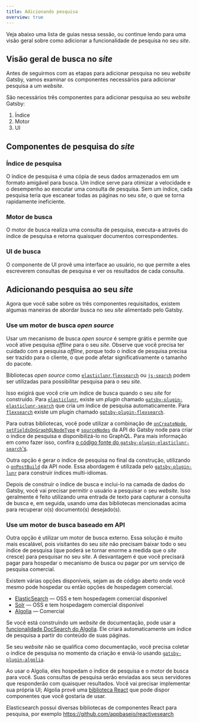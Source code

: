 ```yaml
---
title: Adicionando pesquisa
overview: true
---
```


Veja abaixo uma lista de guias nessa sessão, ou continue lendo para uma visão geral sobre como adicionar a funcionalidade de pesquisa no seu _site_.
<GuideList slug={props.slug} />

## Visão geral de busca no _site_

Antes de seguirmos com as etapas para adicionar pesquisa no seu _website_ Gatsby, vamos examinar os componentes necessários para adicionar pesquisa a um _website_.

São necessários três componentes para adicionar pesquisa ao seu _website_ Gatsby:

1. Índice
2. Motor
3. UI

## Componentes de pesquisa do _site_

### Índice de pesquisa

O índice de pesquisa é uma cópia de seus dados armazenados em um formato amigável para busca. Um índice serve para otimizar a velocidade e o desempenho ao executar uma consulta de pesquisa. Sem um índice, cada pesquisa teria que escanear todas as páginas no seu _site_, o que se torna rapidamente ineficiente.

### Motor de busca

O motor de busca realiza uma consulta de pesquisa, executa-a através do índice de pesquisa e retorna quaisquer documentos correspondentes.

### UI de busca

O componente de UI provê uma interface ao usuário, no que permite a eles escreverem consultas de pesquisa e ver os resultados de cada consulta.

## Adicionando pesquisa ao seu _site_

Agora que você sabe sobre os três componentes requisitados, existem algumas maneiras de abordar busca no seu _site_ alimentado pelo Gatsby.

### Use um motor de busca _open source_

Usar um mecanismo de busca _open source_ é sempre grátis e permite que você ative pesquisa _offline_ para o seu _site_. Observe que você precisa ter cuidado com a pesquisa _offline_, porque todo o índice de pesquisa precisa ser trazido para o cliente, o que pode afetar significativamente o tamanho do pacote.

Bibliotecas _open source_ como [`elasticlunr`](https://www.npmjs.com/package/elasticlunr),[`flexsearch`](https://github.com/nextapps-de/flexsearch) ou [`js-search`](https://github.com/bvaughn/js-search) podem ser utilizadas para possibilitar pesquisa para o seu _site_.

Isso exigirá que você crie um índice de busca quando o seu _site_ for construído. Para [`elasticlunr`](https://www.npmjs.com/package/elasticlunr), existe um _plugin_ chamado [`gatsby-plugin-elasticlunr-search`](https://github.com/gatsby-contrib/gatsby-plugin-elasticlunr-search) que cria um índice de pesquisa automaticamente. Para [`flexsearch`](https://github.com/nextapps-de/flexsearch) existe um plugin chamado [`gatsby-plugin-flexsearch`](https://github.com/tmsss/gatsby-plugin-flexsearch).

Para outras bibliotecas, você pode utilizar a combinação de [`onCreateNode`](/docs/node-apis/#onCreateNode), [`setFieldsOnGraphQLNodeType`](/docs/node-apis/#setFieldsOnGraphQLNodeType) e [`sourceNodes`](/docs/node-apis/#sourceNodes)  da API do Gatsby node para criar o índice de pesquisa e disponibilizá-lo no GraphQL. Para mais informação em como fazer isso, confira [o código fonte do `gatsby-plugin-elasticlunr-search`'s](https://github.com/gatsby-contrib/gatsby-plugin-elasticlunr-search/blob/master/src/gatsby-node.js#L96-L131).

Outra opção é gerar o índice de pesquisa no final da construção, utilizando o [`onPostBuild`](/docs/node-apis/#onPostBuild) da API node. Essa abordagem é utilizada pelo [`gatsby-plugin-lunr`](https://github.com/humanseelabs/gatsby-plugin-lunr) para construir índices multi-idiomas.

Depois de construír o índice de busca e inclui-lo na camada de dados do Gatsby, você vai precisar permitir o usuário a pesquisar o seu _website_. Isso geralmente é feito utilizando uma entrada de texto para capturar a consulta de busca e, em seguida, usando uma das bibliotecas mencionadas acima para recuperar o(s) documento(s) desejado(s).

### Use um motor de busca baseado em API

Outra opção é utilizar um motor de busca externo. Essa solução é muito mais escalável, pois visitantes do seu _site_ não precisam baixar todo o seu índice de pesquisa (que poderá se tornar enorme a medida que o _site_ cresce) para pesquisar no seu _site_. A desvantagem é que você precisará pagar para hospedar o mecanismo de busca ou pagar por um serviço de pesquisa comercial.

Existem várias opções disponíveis, sejam as de código aberto onde você mesmo pode hospedar ou então opções de hospedagem comercial.

- [ElasticSearch](https://www.elastic.co/products/elasticsearch) — OSS e tem hospedagem comercial disponível
- [Solr](http://lucene.apache.org/solr/) — OSS e tem hospedagem comercial disponível
- [Algolia](https://www.algolia.com/) — Comercial

Se você está construíndo um _website_ de documentação, pode usar a [funcionalidade DocSearch do Algolia](https://community.algolia.com/docsearch/). Ele criará automaticamente um índice de pesquisa a partir do conteúdo de suas páginas.

Se seu _website_ não se qualifica como documentação, você precisa coletar o índice de pesquisa no momento da criação e enviá-lo usando [`gatsby-plugin-algolia`](https://github.com/algolia/gatsby-plugin-algolia).

Ao usar o Algolia, eles hospedam o índice de pesquisa e o motor de busca para você. Suas consultas de pesquisa serão enviadas aos seus servidores que responderão com quaisquer resultados. Você vai precisar implementar sua própria UI; Algolia provê uma [biblioteca React](https://github.com/algolia/react-instantsearch) que pode dispor componentes que você gostaria de usar.

Elasticsearch possui diversas bibliotecas de componentes React para pesquisa, por exemplo https://github.com/appbaseio/reactivesearch